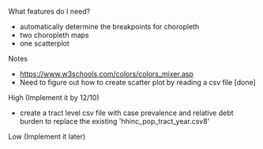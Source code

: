 What features do I need?
- automatically determine the breakpoints for choropleth
- two choropleth maps 
- one scatterplot


Notes
- https://www.w3schools.com/colors/colors_mixer.asp
- Need to figure out how to create scatter plot by reading a csv file [done]

High (Implement it by 12/10)
- create a tract level csv file with case prevalence and relative debt burden to replace the existing 'hhinc_pop_tract_year.csv8'

Low (Implement it later)